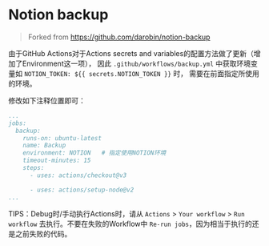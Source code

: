 # Notion backup

> Forked from https://github.com/darobin/notion-backup

由于GitHub Actions对于Actions secrets and variables的配置方法做了更新（增加了Environment这一项），
因此 `.github/workflows/backup.yml` 中获取环境变量如 `NOTION_TOKEN: ${{ secrets.NOTION_TOKEN }}` 时，
需要在前面指定所使用的环境。

修改如下注释位置即可：
```yml
...
jobs:
  backup:
    runs-on: ubuntu-latest
    name: Backup
    environment: NOTION   # 指定使用NOTION环境
    timeout-minutes: 15
    steps:
      - uses: actions/checkout@v3

      - uses: actions/setup-node@v2
...
```

TIPS：Debug时/手动执行Actions时，请从 `Actions` > `Your workflow` > `Run workflow` 去执行。不要在失败的Workflow中 `Re-run jobs`，因为相当于执行的还是之前失败的代码。
